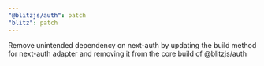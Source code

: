 ```yaml
---
"@blitzjs/auth": patch
"blitz": patch
---
```


Remove unintended dependency on next-auth by updating the build method for next-auth adapter and removing it from the core build of @blitzjs/auth
